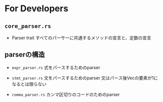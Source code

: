 # For Developers

## `core_parser.rs`

- Parser trait
  すべてのパーサーに共通するメソッドの宣言と、定数の宣言

## parserの構造

- `expr_parser.rs`
  式をパースするためのparser

- `stmt_parser.rs`
  文をパースするためのparser
  文はパース後Vecの要素が1になるとは限らない

- `comma_parser.rs`
  カンマ区切りのコードのためのparser